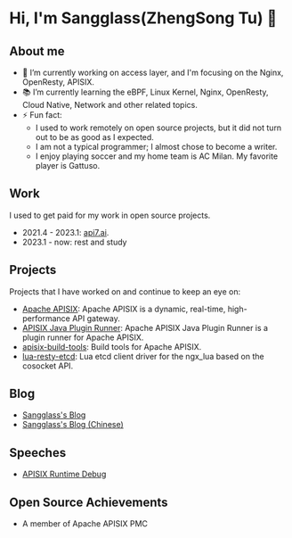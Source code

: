 # Hi, I'm Sangglass(ZhengSong Tu) 🍺

## About me

- 🔑 I’m currently working on access layer, and I'm focusing on the Nginx, OpenResty, APISIX.
- 📚 I’m currently learning the eBPF, Linux Kernel, Nginx, OpenResty, Cloud Native, Network and other related topics.
- ⚡ Fun fact:
  - I used to work remotely on open source projects, but it did not turn out to be as good as I expected.
  - I am not a typical programmer; I almost chose to become a writer.
  - I enjoy playing soccer and my home team is AC Milan. My favorite player is Gattuso.

## Work

I used to get paid for my work in open source projects.

- 2021.4 - 2023.1: [api7.ai](https://api7.ai/).
- 2023.1 - now: rest and study

## Projects

Projects that I have worked on and continue to keep an eye on:

- [Apache APISIX](https://github.com/apache/apisix): Apache APISIX is a dynamic, real-time, high-performance API gateway.
- [APISIX Java Plugin Runner](https://github.com/apache/apisix-java-plugin-runner): Apache APISIX Java Plugin Runner is a plugin runner for Apache APISIX.
- [apisix-build-tools](https://github.com/api7/apisix-build-tools): Build tools for Apache APISIX.
- [lua-resty-etcd](https://github.com/api7/lua-resty-etcd): Lua etcd client driver for the ngx_lua based on the cosocket API.

## Blog

- [Sangglass's Blog](https://tzssangglass.github.io/posts/)
- [Sangglass's Blog (Chinese)](https://juejin.cn/user/1257497033967165/posts)

## Speeches

- [APISIX Runtime Debug](https://apachecon.com/acasia2022/sessions/api-1032.html)

## Open Source Achievements

- A member of Apache APISIX PMC
